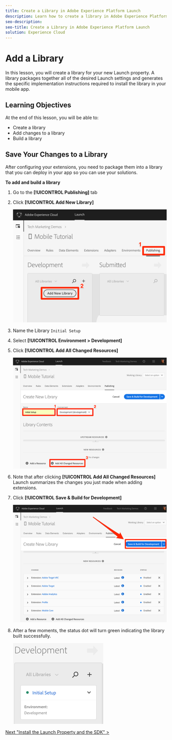 ```yaml
---
title: Create a Library in Adobe Experience Platform Launch
description: Learn how to create a library in Adobe Experience Platform Launch. This lesson is part of the Implementing the Experience Cloud in Mobile iOS Swift Applications tutorial.
seo-description:
seo-title: Create a Library in Adobe Experience Platform Launch
solution: Experience Cloud
---
```


# Add a Library

In this lesson, you will create a library for your new Launch property. A library packages together all of the desired Launch settings and generates  the specific implementation instructions required to install the library in your mobile app.

## Learning Objectives

At the end of this lesson, you will be able to:

* Create a library
* Add changes to a library
* Build a library

## Save Your Changes to a Library

After configuring your extensions, you need to package them into a library that you can deploy in your app so you can use your solutions.

**To add and build a library**

1. Go to the **[!UICONTROL Publishing]** tab

1. Click **[!UICONTROL Add New Library]**

   ![Add New Library](images/mobile-launch-addNewLibrary.png)

1. Name the Library `Initial Setup`

1. Select **[!UICONTROL Environment > Development]**

1. Click **[!UICONTROL Add All Changed Resources]**

   ![Add All Changed Resources](images/mobile-launch-addAllChangedResources.png)

1. Note that after clicking **[!UICONTROL Add All Changed Resources]** Launch summarizes the changes you just made when adding extensions.

1. Click **[!UICONTROL Save & Build for Development]**

   ![Save and Build for Development](images/mobile-launch-saveAndBuild.png)

1. After a few moments, the status dot will turn green indicating the library built successfully.

    ![Library Built](images/mobile-launch-libraryBuilt.png)

[Next "Install the Launch Property and the SDK" >](launch-install-the-mobile-sdk.md)
